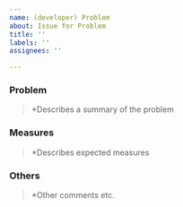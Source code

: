 ```yaml
---
name: (developer) Problem
about: Issue for Problem
title: ''
labels: ''
assignees: ''

---
```


### Problem

> *Describes a summary of the problem

### Measures

> *Describes expected measures

### Others

> *Other comments etc.
